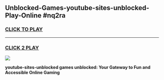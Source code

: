 
## Unblocked-Games-youtube-sites-unblocked-Play-Online #nq2ra
<h3>
<a href="https://news.freeplayer.one?title=youtube-sites-unblocked&ref=3">CLICK TO PLAY</a></h3>
<hr>

<h3>
<a href="https://news.freeplayer.one?title=youtube-sites-unblocked&ref=3">CLICK 2 PLAY</a>
  
</h3>

<a href="https://news.freeplayer.one?title=youtube-sites-unblocked&ref=3"><img src="https://clearcache.store/games.png"></a>


**youtube-sites-unblocked games unblocked: Your Gateway to Fun and Accessible Online Gaming**
